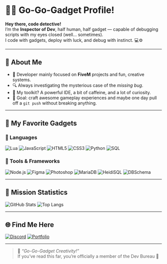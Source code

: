# 🕵️‍♂️ Go-Go-Gadget Profile!

**Hey there, code detective!**  
I’m the **Inspector of Dev**, half human, half gadget — capable of debugging scripts with my eyes closed (well... sometimes).  
I code with gadgets, deploy with luck, and debug with instinct. 💻⚙️

---

## 🧠 About Me

- 🚀 Developer mainly focused on **FiveM** projects and fun, creative systems.  
- 🔍 Always investigating the mysterious case of the *missing bug*.  
- 🧰 My toolkit? A powerful IDE, a bit of caffeine, and a lot of curiosity.  
- 🎯 Goal: craft awesome gameplay experiences and maybe one day pull off a `git push` without breaking anything.  

---

## 🧩 My Favorite Gadgets

### 💬 Languages
![Lua](https://img.shields.io/badge/Lua-000080?style=for-the-badge&logo=lua&logoColor=white)
![JavaScript](https://img.shields.io/badge/JavaScript-F7E017?style=for-the-badge&logo=javascript&logoColor=000)
![HTML5](https://img.shields.io/badge/HTML5-E34F26?style=for-the-badge&logo=html5&logoColor=white)
![CSS3](https://img.shields.io/badge/CSS3-1572B6?style=for-the-badge&logo=css3&logoColor=white)
![Python](https://img.shields.io/badge/Python-3776AB?style=for-the-badge&logo=python&logoColor=white)
![SQL](https://img.shields.io/badge/SQL-336791?style=for-the-badge&logo=postgresql&logoColor=white)

### 🧰 Tools & Frameworks
![Node.js](https://img.shields.io/badge/Node.js-43853D?style=for-the-badge&logo=node.js&logoColor=white)
![Figma](https://img.shields.io/badge/Figma-F24E1E?style=for-the-badge&logo=figma&logoColor=white)
![Photoshop](https://img.shields.io/badge/Photoshop-31A8FF?style=for-the-badge&logo=adobe-photoshop&logoColor=white)
![MariaDB](https://img.shields.io/badge/MariaDB-003545?style=for-the-badge&logo=mariadb&logoColor=white)
![HeidiSQL](https://img.shields.io/badge/HeidiSQL-009688?style=for-the-badge)
![DBSchema](https://img.shields.io/badge/DBSchema-0066CC?style=for-the-badge)

---

## 🧠 Mission Statistics

![GitHub Stats](https://github-readme-stats.vercel.app/api?username=inspegadget&show_icons=true&theme=tokyonight&hide_border=true)
![Top Langs](https://github-readme-stats.vercel.app/api/top-langs/?username=inspegadget&layout=compact&theme=tokyonight&hide_border=true)

---

## 🌐 Find Me Here
[![Discord](https://img.shields.io/badge/Discord-5865F2?style=for-the-badge&logo=discord&logoColor=white)](https://discord.gg/https://discord.gg/93yFSad9MD)
[![Portfolio](https://img.shields.io/badge/Portfolio-000000?style=for-the-badge&logo=vercel&logoColor=white)](https://github.com/inspegadget)

---

> 🧩 *“Go-Go-Gadget Creativity!”*  
> If you’ve read this far, you’re officially a member of the Dev Bureau 👀
